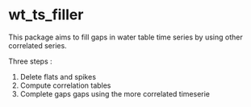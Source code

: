 # wt_ts_filler

This package aims to fill gaps in water table time series by using other correlated series.
 
Three steps :
1) Delete flats and spikes
2) Compute correlation tables
3) Complete gaps gaps using the more correlated timeserie
